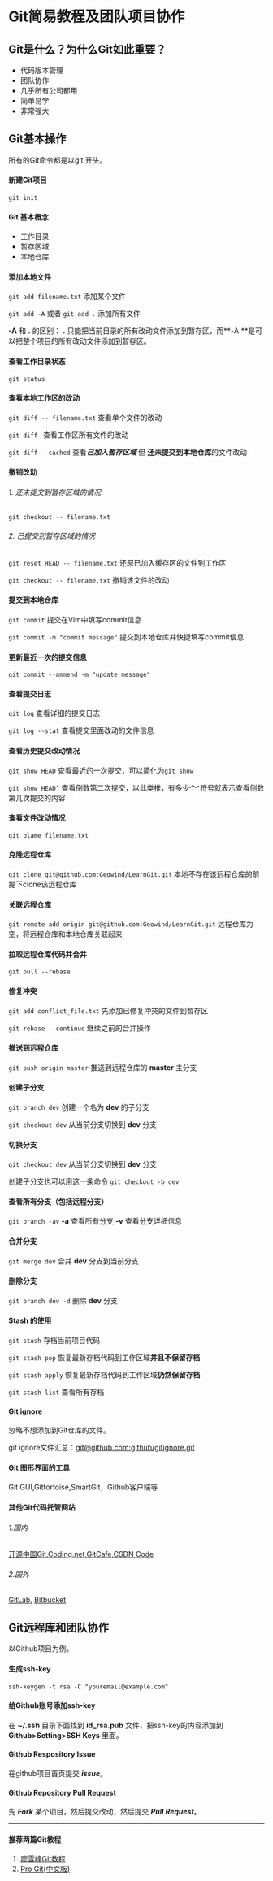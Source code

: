 ﻿# Git简易教程及团队项目协作


## Git是什么？为什么Git如此重要？
  - 代码版本管理
  - 团队协作
  - 几乎所有公司都用
  - 简单易学
  - 非常强大
  

## Git基本操作
所有的Git命令都是以git 开头。
#### 新建Git项目
`git init`

#### Git 基本概念
- 工作目录
- 暂存区域
- 本地仓库

#### 添加本地文件
`git add filename.txt` 添加某个文件

`git add -A` 或者 `git add .` 添加所有文件

**-A** 和 **.** 的区别： **.** 只能把当前目录的所有改动文件添加到暂存区，而**-A **是可以把整个项目的所有改动文件添加到暂存区。


#### 查看工作目录状态
`git status` 

#### 查看本地工作区的改动
`git diff -- filename.txt` 查看单个文件的改动

`git diff ` 查看工作区所有文件的改动

`git diff --cached` 查看***已加入暂存区域*** 但 **还未提交到本地仓库**的文件改动

#### 撤销改动
###### 1. 还未提交到暂存区域的情况
`git checkout -- filename.txt`

###### 2. 已提交到暂存区域的情况
`git reset HEAD -- filename.txt` 还原已加入缓存区的文件到工作区

`git checkout -- filename.txt` 撤销该文件的改动

#### 提交到本地仓库
`git commit` 提交在Vim中填写commit信息

`git commit -m "commit message"` 提交到本地仓库并快捷填写commit信息

#### 更新最近一次的提交信息
`git commit --ammend -m "update message"`

#### 查看提交日志
`git log` 查看详细的提交日志

`git log --stat` 查看提交里面改动的文件信息

#### 查看历史提交改动情况
`git show HEAD` 查看最近的一次提交，可以简化为`git show`

`git show HEAD^` 查看倒数第二次提交，以此类推，有多少个`^`符号就表示查看倒数第几次提交的内容
 

#### 查看文件改动情况
`git blame filename.txt`

#### 克隆远程仓库
`git clone git@github.com:Geowind/LearnGit.git` 本地不存在该远程仓库的前提下clone该远程仓库

#### 关联远程仓库
`git remote add origin git@github.com:Geowind/LearnGit.git` 远程仓库为空，将远程仓库和本地仓库关联起来


#### 拉取远程仓库代码并合并
`git pull --rebase`

#### 修复冲突
`git add conflict_file.txt` 先添加已修复冲突的文件到暂存区

`git rebase --continue` 继续之前的合并操作

#### 推送到远程仓库
`git push origin master` 推送到远程仓库的 **master** 主分支

#### 创建子分支
`git branch dev` 创建一个名为 **dev** 的子分支

`git checkout dev` 从当前分支切换到 **dev** 分支

#### 切换分支
`git checkout dev` 从当前分支切换到 **dev** 分支

创建子分支也可以用这一条命令 `git checkout -b dev`

#### 查看所有分支（包括远程分支）
`git branch -av` **-a** 查看所有分支 **-v** 查看分支详细信息

#### 合并分支
`git merge dev` 合并 **dev** 分支到当前分支

#### 删除分支
`git branch dev -d` 删除 **dev** 分支

#### Stash 的使用
`git stash` 存档当前项目代码

`git stash pop` 恢复最新存档代码到工作区域**并且不保留存档**

`git stash apply`  恢复最新存档代码到工作区域**仍然保留存档**

`git stash list` 查看所有存档

#### Git ignore
忽略不想添加到Git仓库的文件。

git ignore文件汇总：[git@github.com:github/gitignore.git](https://github.com/github/gitignore)

#### Git 图形界面的工具
Git GUI,Gittortoise,SmartGit，Github客户端等

#### 其他Git代码托管网站
###### 1.国内
[开源中国Git](https://git.oschina.net/),[Coding.net](http://coding.net),[GitCafe](http://gitcafe.com),[CSDN Code](http://code.csdn.net/)

###### 2.国外
[GitLab](http://gitlab.com), [Bitbucket](www.bitbucket.org/)
## Git远程库和团队协作

以Github项目为例。
#### 生成ssh-key
`ssh-keygen -t rsa -C "youremail@example.com"`

#### 给Github账号添加ssh-key
在 **~/.ssh** 目录下面找到 **id_rsa.pub** 文件，把ssh-key的内容添加到 **Github>Setting>SSH Keys** 里面。

#### Github Respository Issue
在github项目首页提交 ***issue***。

#### Github Repository Pull Request
先 ***Fork*** 某个项目，然后提交改动，然后提交 ***Pull Request***。


---
#### 推荐两篇Git教程
1. [廖雪峰Git教程](http://www.liaoxuefeng.com/wiki/0013739516305929606dd18361248578c67b8067c8c017b000)
2. [Pro Git(中文版)](http://jingxuan.io/progit/)
